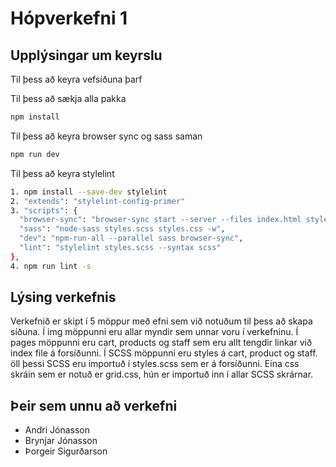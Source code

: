 # Hópverkefni 1

## Upplýsingar um keyrslu
Til þess að keyra vefsíðuna þarf

Til þess að sækja alla pakka

```bash
npm install
```

Til þess að keyra browser sync og sass saman

```bash
npm run dev
```

Til þess að keyra stylelint 

```bash
1. npm install --save-dev stylelint
2. "extends": "stylelint-config-primer" 
3. "scripts": {
  "browser-sync": "browser-sync start --server --files index.html styles.css",
  "sass": "node-sass styles.scss styles.css -w",
  "dev": "npm-run-all --parallel sass browser-sync",
  "lint": "stylelint styles.scss --syntax scss" 
},
4. npm run lint -s
```

## Lýsing verkefnis

Verkefnið er skipt í 5 möppur með efni sem við notuðum til þess að skapa síðuna. 
Í img möppunni eru allar myndir sem unnar voru í verkefninu. 
Í pages möppunni eru cart, products og staff sem eru allt tengdir linkar við index file á forsíðunni. 
Í SCSS möppunni eru styles á cart, product og staff. öll þessi SCSS eru importuð í styles.scss sem er á forsíðunni.
Eina css skráin sem er notuð er grid.css, hún er importuð inn í allar SCSS skrárnar. 

## Þeir sem unnu að verkefni

* Andri Jónasson 
* Brynjar Jónasson 
* Þorgeir Sigurðarson
